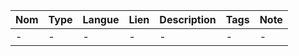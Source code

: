 Nom | Type | Langue | Lien | Description | Tags | Note
 --- | --- | --- | --- | --- | --- | --- 
-|-|-|-|-|-|-|

